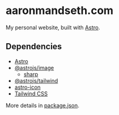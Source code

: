 # aaronmandseth.com

My personal website, built with [Astro](https://astro.build).

## Dependencies

-   [Astro](https://astro.build)
-   [@astrojs/image](https://docs.astro.build/en/guides/integrations-guide/image/)
    -   [sharp](https://sharp.pixelplumbing.com/)
-   [@astrojs/tailwind](https://docs.astro.build/en/guides/integrations-guide/tailwind/)
-   [astro-icon](https://github.com/natemoo-re/astro-icon)
-   [Tailwind CSS](https://tailwindcss.com/)

More details in [package.json](package.json).
